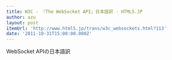 ```yaml
---
title: W3C - 『The WebSocket API』日本語訳 - HTML5.JP
author: azu
layout: post
itemUrl: 'http://www.html5.jp/trans/w3c_websockets.html?113'
date: '2011-10-31T15:00:00.000Z'
---
```

WebSocket APIの日本語訳
